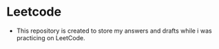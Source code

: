# Leetcode
- This repository is created to store my answers and drafts while i was practicing on LeetCode.
